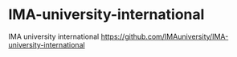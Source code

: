 # IMA-university-international
IMA university international
https://github.com/IMAuniversity/IMA-university-international
